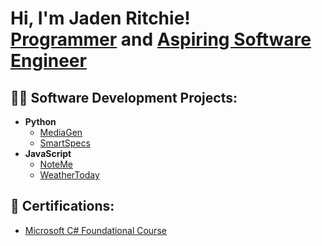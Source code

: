 <h1>Hi, I'm Jaden Ritchie! <br/><a href="https://github.com/jadenar07">Programmer</a> and <a href="www.linkedin.com/in/jadenritchie">Aspiring Software Engineer</a><br/>


<h2>👨‍💻 Software Development Projects:</h2>

- <b>Python</b>
  - [MediaGen](https://github.com/jadenar07/MediaGen/tree/main)
  - [SmartSpecs](https://github.com/joshmadakor1/Algorithms-Practice)
- <b>JavaScript</b>
  - [NoteMe](https://github.com/joshmadakor1/Package-Delivery-Pathfinding-Algorithm)
  - [WeatherToday](https://github.com/joshmadakor1/Algorithms-Practice)
 
<h2>📃 Certifications:</h2>


  - [Microsoft C# Foundational Course](https://www.freecodecamp.org/certification/Jaden_R03/foundational-c-sharp-with-microsoft)

